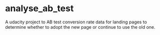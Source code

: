# analyse_ab_test

A udacity project to AB test conversion rate data for landing pages to determine whether to adopt the new page or continue to use the old one. 
